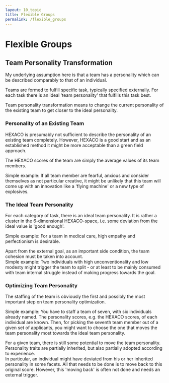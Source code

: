 ```yaml
---
layout: 10_topic
title: Flexible Groups
permalink: /flexible_groups
---
```


# Flexible Groups

## Team Personality Transformation

My underlying assumption here is that a team has a personality which can be described comparably to that of an individual.

Teams are formed to fulfill specific task, typically specified externally. For each task there is an ideal 'team personality' that fulfills this task best.

Team personality transformation means to change the current personality of the existing team to get closer to the ideal personality. 


### Personality of an Existing Team

HEXACO is presumably not sufficient to describe the personality of an existing team completely. However, HEXACO is a good start and as an established method it might be more acceptable than a green field approach.

The HEXACO scores of the team are simply the average values of its team members.

Simple example: If all team member are fearful, anxious and consider themselves as not particular creative, it might be unlikely that this team will come up with an innovation like a 'flying machine' or a new type of explosives.

### The Ideal Team Personality

For each category of task, there is an ideal team personality. It is rather a cluster in the 6-dimensional HEXACO-space, i.e. some deviation from the ideal value is 'good enough'. 

Simple example: For a team in medical care, high empathy and perfectionism is desirable.

Apart from the external goal, as an important side condition, the team cohesion must be taken into account. <br> 
Simple example: Two individuals with high unconventionality and low modesty might trigger the team to split - or at least to be mainly consumed with team internal struggle instead of making progress towards the goal. 

### Optimizing Team Personality

The staffing of the team is obviously the first and possibly the most important step on team personality optimization.

Simple example: You have to staff a team of seven, with six individuals already named. The personality scores, e.g. the HEXACO scores, of each individual are known. Then, for picking the seventh team member out of a given set of applicants, you might want to choose the one that moves the team personality most towards the ideal team personality.

For a given team, there is still some potential to move the team personality.<br>
Personality traits are partially inherited, but also partially adopted according to experience.<br>
In particular, an individual might have deviated from his or her inherited personality in some facets. All that needs to be done is to move back to this original score. However, this 'moving back' is often not done and needs an external trigger.

